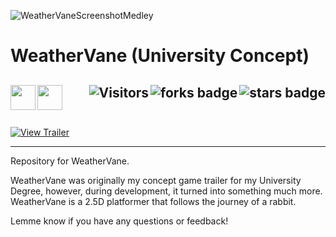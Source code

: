 ![WeatherVaneScreenshotMedley](https://user-images.githubusercontent.com/43964243/235795058-8b9dd4e5-6934-485d-9d62-987b0b15605b.png)

# WeatherVane (University Concept)

<!-- Header Start -->
  <a href = "https://docs.unity.com/"><img align="left" height="40" img width="40" src="https://cdn.simpleicons.org/unity/white"></a> 
  <a href = "https://learn.microsoft.com/en-us/dotnet/csharp"><img align="left" height="40" img width="40" src="https://cdn.simpleicons.org/csharp"></a>
  <img align="right" alt="stars badge"  src="https://img.shields.io/github/stars/jdsherbert/unrealengine-filestructureexample"/>
  <img align="right" alt="forks badge"  src="https://img.shields.io/github/forks/jdsherbert/unrealengine-filestructureexample?label=Fork"/>
  <img align="right" alt="Visitors"     src="https://visitor-badge.glitch.me/badge?page_id=github.com/jdsherbert/unrealengine-filestructureexample"/>
  <br></br>
  -----------------------------------------------------------------------
  
  <a href="https://youtu.be/7T0iBs5Gbaw"> 
    <img align="top" alt="View Trailer"  src="https://img.shields.io/badge/View%20Trailer%20-%23FF0000.svg?style=for-the-badge&logo=Youtube&logoColor=white&color=black&labelColor=%23FF0000"> </a>
  
  
  -----------------------------------------------------------------------
Repository for WeatherVane.

WeatherVane was originally my concept game trailer for my University Degree,
however, during development, it turned into something much more. WeatherVane is a 2.5D platformer that follows the journey of a rabbit.

Lemme know if you have any questions or feedback!
